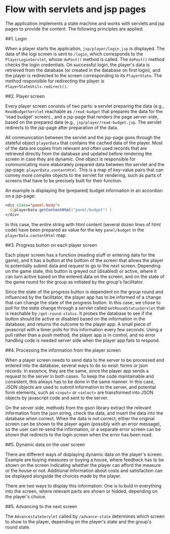 # Flow with servlets and jsp pages

The application implements a state machine and works with servlets and jsp pages to provide the content. The following principles are applied.


##1. Login

When a player starts the application, `jsp/player/login.jsp` is displayed. The data of the logi screen is sent to `/login`, which corresponds to the `PlayerLoginServlet`, whose `doPost()` method is called. The `doPost()` method checks the login credentials. On successful login, the player's data is retrieved from the database (or created in the database on first login), and the player is redirected to the screen corresponding to its `PlayerState`. The method responsible for redirecting the player is `PlayerStateUtils.redirect()`. 


##2. Player screen

Every player screen consists of two parts: a servlet preparing the data (e.g., `ReadBudgetServlet` reachable as `/read-budget` that prepares the data for the 'read budget' screen)., and a jsp-page that renders the page server-side, based on the prepared data (e.g., `jsp/player/read-budget.jsp`. The servlet redirects to the jsp-page after preparation of the data. 

All communication between the servlet and the jsp-page goes through the stateful object `playerData` that contains the cached data of the player. Most of the data are copies from relevant and often used records that are retrieved directly from the database and updated before rendering the screen in case they are dynamic. One object is responsible for communicating more elaborately prepared data between the servlet and the jsp-page: `playerData.contentHtml`. This is a map of key-value pairs that can convey more complex objects to the servlet for rendering, such as parts of screens that have to be precisely built for their function.

An example is displaying the (prepared) budget information in an accordion on a jsp-page:

```jsp
<div class="panel-body">
  ${playerData.getContentHtml("panel/budget") }
</div>
```

In this case, the entire string with html content (several dozen lines of html code) have been prepared as value for the key `panel/budget` in the `playerData.contentHtml` map.


##3. Progress button on each player screen

Each player screen has a function (reading stuff or entering data for the game), and it has a button at the bottom of the screen that allows the player to potentially submit data and request to go to the next screen. Depending on the game state, this button is greyed out (disabled) or active, where it can turn active based on the entered data on the screen, and on the state of the game round for the group as initiated by the group's facilitator. 

Since the state of the progress button is dependent on the group round and influenced by the facilitator, the player app has to be informed of a change that can change the state of the progress button. In this case, we chose to poll for the state change through a servlet called `GetRoundStatusServlet` that is reachable by `/get-round-status`. It probes the database to see if the button should be active or disabled based on the information in the database, and returns the outcome to the player app. A small piece of javascript with a timer polls for this information every few seconds. Using a pull rather than a push method, the player app is in control, and no error handling code is needed server side when the player app fails to respond.


##4. Processing the information from the player screen

When a player screen needs to send data to the server to be processed and entered into the database, several ways to do so exist: forms or json records. In essence, they are the same, since the player app sends a request to the server in both cases. To keep the code maintainable and consistent, this always has to be done in the same manner. In this case, JSON objects are used to submit information to the server, and potential form elements, such as `<input>` or `<select>` are transformed into JSON objects by javascript code and sent to the server.

On the server side, methods from the gson library extract the relevant information from the json string, check the data, and insert the data into the database when correct. When the data is not correct, either the original screen can be shown to the player again (possibly with an error message), so the user can re-send the information, or a separate error screen can be shown that redirects to the login screen when the error has been read.


##5. Dynamic data on the user screen

There are different ways of displaying dynamic data on the player's screen. Example are buying measures or buying a house, where feedback has to be shown on the screen indicating whether the player can afford the measure or the house or not. Additional information about costs and satisfaction can be displayed alongside the choices made by the player. 

There are two ways to display this information. One is to buld in everything into the screen, where relevant parts are shown or hidded, depending on the player's choice. 


##5. Advancing to the next screen

The `AdvancestateServlet` called by `/advance-state` determines which screen to show to the player, depending on the player's state and the group's round state. 
